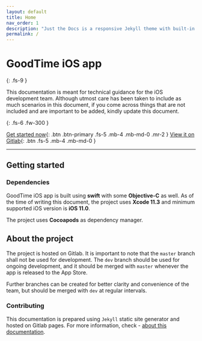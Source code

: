 ```yaml
---
layout: default
title: Home
nav_order: 1
description: "Just the Docs is a responsive Jekyll theme with built-in search that is easily customizable and hosted on GitHub Pages."
permalink: /
---
```


# GoodTime iOS app
{: .fs-9 }

This documentation is meant for technical guidance for the iOS development team. Although utmost care has been taken to include as much scenarios in this document, if you come across things that are not included and are important to be added, kindly update this document.

{: .fs-6 .fw-300 }

[Get started now](#getting-started){: .btn .btn-primary .fs-5 .mb-4 .mb-md-0 .mr-2 } [View it on Gitlab](http://gitlab.vertexplus.inet/gitlab/goodtime){: .btn .fs-5 .mb-4 .mb-md-0 }

---

## Getting started

### Dependencies

GoodTime iOS app is built using **swift** with some **Objective-C** as well.
As of the time of writing this document, the project uses **Xcode 11.3** and minimum supported iOS version is **iOS 11.0**.

The project uses **Cocoapods** as dependency manager.

## About the project

The project is hosted on Gitlab. It is important to note that the `master` branch shall not be used for development. The `dev` branch should be used for ongoing development, and it should be merged with `master` whenever the app is released to the App Store.

Further branches can be created for better clarity and convenience of the team, but should be merged with `dev` at regular intervals.

### Contributing

This documentation is prepared using `Jekyll` static site generator and hosted on Gitlab pages.
For more information, check - [about this documentation](#Contributing).
